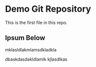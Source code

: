 # Demo Git Repository

This is the first file in this repo.

## Ipsum Below 

mklasldlakmlamsdkladkla


dbaskdasdakldlamlk
kjlasdlkas
